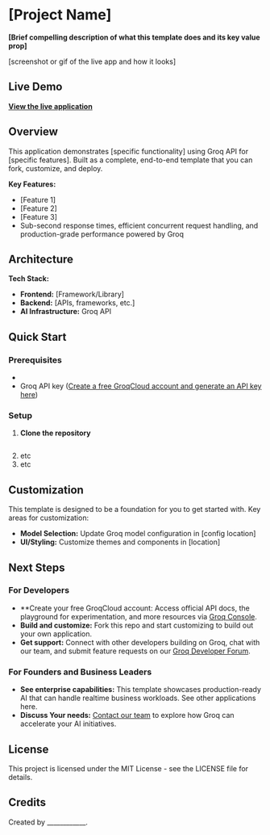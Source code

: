 # [Project Name]

**[Brief compelling description of what this template does and its key value prop]**

[screenshot or gif of the live app and how it looks]

## Live Demo

**[View the live application](YOUR_LIVE_DEMO_URL)**

## Overview

This application demonstrates [specific functionality] using Groq API for [specific features]. Built as a complete, end-to-end template that you can fork, customize, and deploy.

**Key Features:**
- [Feature 1]
- [Feature 2] 
- [Feature 3]
- Sub-second response times, efficient concurrent request handling, and production-grade performance powered by Groq

## Architecture

**Tech Stack:**
- **Frontend:** [Framework/Library]
- **Backend:** [APIs, frameworks, etc.]
- **AI Infrastructure:** Groq API

## Quick Start

### Prerequisites
- 
- Groq API key ([Create a free GroqCloud account and generate an API key here](https://console.groq.com/keys))

### Setup

1. **Clone the repository**
   ```bash
2. etc
3. etc

## Customization
This template is designed to be a foundation for you to get started with. Key areas for customization:
- **Model Selection:** Update Groq model configuration in [config location]
- **UI/Styling:** Customize themes and components in [location]

## Next Steps
### For Developers
- **Create your free GroqCloud account: Access official API docs, the playground for experimentation, and more resources via [Groq Console](https://console.groq.com).
- **Build and customize:** Fork this repo and start customizing to build out your own application.
- **Get support:** Connect with other developers building on Groq, chat with our team, and submit feature requests on our [Groq Developer Forum](community.groq.com).
### For Founders and Business Leaders
- **See enterprise capabilities:** This template showcases production-ready AI that can handle realtime business workloads. See other applications here.
- **Discuss Your needs:** [Contact our team](https://groq.com/enterprise-access/) to explore how Groq can accelerate your AI initiatives. 
 

## License
This project is licensed under the MIT License - see the LICENSE file for details.

## Credits
Created by ____________. 